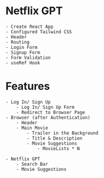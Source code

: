 # Netflix GPT

    - Create React App
    - Configured Tailwind CSS
    - Header
    - Routing
    - Login Form
    - Signup Form
    - Form Validation
    - useRef Hook

# Features

    - Log In/ Sign Up
        - Log In/ Sign Up Form
        - Redirect to Browser Page
    - Browser (after Authentication)
        - Header
        - Main Movie
            - Trailer in the Background
            - Title & Description
            - Movie Suggestions
                - MovieLists * N

    - Netflix GPT
        - Search Bar
        - Movie Suggestions
